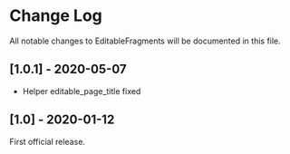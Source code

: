 # Change Log

All notable changes to EditableFragments will be documented in this file.

## [1.0.1] - 2020-05-07

- Helper editable_page_title fixed

## [1.0] - 2020-01-12

First official release.

